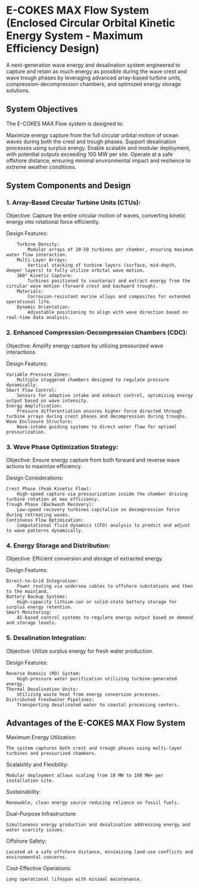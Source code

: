# E-COKES MAX Flow System (Enclosed Circular Orbital Kinetic Energy System - Maximum Efficiency Design)
A next-generation wave energy and desalination system engineered to capture and retain as much energy as possible during the wave crest and wave trough phases by leveraging advanced array-based turbine units, compression-decompression chambers, and optimized energy storage solutions.

## System Objectives
The E-COKES MAX Flow system is designed to:

Maximize energy capture from the full circular orbital motion of ocean waves during both the crest and trough phases.
Support desalination processes using surplus energy.
Enable scalable and modular deployment, with potential outputs exceeding 100 MW per site.
Operate at a safe offshore distance, ensuring minimal environmental impact and resilience to extreme weather conditions.

## System Components and Design

### 1. Array-Based Circular Turbine Units (CTUs):

Objective: Capture the entire circular motion of waves, converting kinetic energy into rotational force efficiently.

Design Features:

        Turbine Density:
            Modular arrays of 20-50 turbines per chamber, ensuring maximum water flow interaction.
        Multi-Layer Arrays:
            Vertical stacking of turbine layers (surface, mid-depth, deeper layers) to fully utilize orbital wave motion.
        360° Kinetic Capture:
            Turbines positioned to counteract and extract energy from the circular wave motion (forward crest and backward trough).
        Materials:
            Corrosion-resistant marine alloys and composites for extended operational life.
        Dynamic Orientation:
            Adjustable positioning to align with wave direction based on real-time data analysis.

### 2. Enhanced Compression-Decompression Chambers (CDC):

Objective: Amplify energy capture by utilizing pressurized wave interactions.

Design Features:

    Variable Pressure Zones:
        Multiple staggered chambers designed to regulate pressure dynamically.
    Smart Flow Control:
        Sensors for adaptive intake and exhaust control, optimizing energy output based on wave intensity.
    Energy Amplification:
        Pressure differentiation ensures higher force directed through turbine arrays during crest phases and decompression during troughs.
    Wave Enclosure Structure:
        Wave-intake guiding systems to direct water flow for optimal pressurization.

### 3. Wave Phase Optimization Strategy:

Objective: Ensure energy capture from both forward and reverse wave actions to maximize efficiency.

Design Considerations:

    Crest Phase (Peak Kinetic Flow):
        High-speed capture via pressurization inside the chamber driving turbine rotation at max efficiency.
    Trough Phase (Backwash Recovery):
        Low-speed recovery turbines capitalize on decompression force during retreating waves.
    Continuous Flow Optimization:
        Computational fluid dynamics (CFD) analysis to predict and adjust to wave patterns dynamically.

### 4. Energy Storage and Distribution:

Objective: Efficient conversion and storage of extracted energy.

Design Features:

    Direct-to-Grid Integration:
        Power routing via undersea cables to offshore substations and then to the mainland.
    Battery Backup Systems:
        High-capacity lithium-ion or solid-state battery storage for surplus energy retention.
    Smart Monitoring:
        AI-based control systems to regulate energy output based on demand and storage levels.

### 5. Desalination Integration:

Objective: Utilize surplus energy for fresh water production.

Design Features:

    Reverse Osmosis (RO) System:
        High-pressure water purification utilizing turbine-generated energy.
    Thermal Desalination Units:
        Utilizing waste heat from energy conversion processes.
    Distributed Freshwater Pipelines:
        Transporting desalinated water to coastal processing centers.

## Advantages of the E-COKES MAX Flow System

Maximum Energy Utilization:

    The system captures both crest and trough phases using multi-layer turbines and pressurized chambers.

Scalability and Flexibility:

    Modular deployment allows scaling from 10 MW to 100 MW+ per installation site.

Sustainability:

    Renewable, clean energy source reducing reliance on fossil fuels.

Dual-Purpose Infrastructure:

    Simultaneous energy production and desalination addressing energy and water scarcity issues.

Offshore Safety:

    Located at a safe offshore distance, minimizing land-use conflicts and environmental concerns.

Cost-Effective Operations:

    Long operational lifespan with minimal maintenance.
